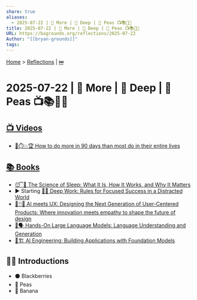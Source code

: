 ```yaml
---
share: true
aliases:
  - 2025-07-22 | 🚀 More | 🤿 Deep | 🫛 Peas 📺📚👶🏼
title: 2025-07-22 | 🚀 More | 🤿 Deep | 🫛 Peas 📺📚👶🏼
URL: https://bagrounds.org/reflections/2025-07-22
Author: "[[bryan-grounds]]"
tags: 
---
```

[Home](../index.md) > [Reflections](./index.md) | [⏮️](./2025-07-21.md)  
# 2025-07-22 | 🚀 More | 🤿 Deep | 🫛 Peas 📺📚👶🏼  
## [📺 Videos](../videos/index.md)  
- [🚀⏱️💥🏆 How to do more in 90 days than most do in their entire lives](../videos/how-to-do-more-in-90-days-than-most-do-in-their-entire-lives.md)  
  
## [📚 Books](../books/index.md)  
- [😴🔬 The Science of Sleep: What It Is, How It Works, and Why It Matters](../books/the-science-of-sleep-what-it-is-how-it-works-and-why-it-matters.md)  
- ▶️ Starting [🤿💼 Deep Work: Rules for Focused Success in a Distracted World](../books/deep-work.md)  
- [🤖🖱️🤝 AI meets UX: Designing the Next Generation of User-Centered Products: Where innovation meets empathy to shape the future of design](../books/ai-meets-ux-designing-the-next-generation-of-user-centered-products-where-innovation-meets-empathy-to-shape-the-future-of-design.md)  
- [🤖🗣️ Hands-On Large Language Models: Language Understanding and Generation](../books/hands-on-large-language-models-language-understanding-and-generation.md)  
- [🤖🏗️ AI Engineering: Building Applications with Foundation Models](../books/ai-engineering-building-applications-with-foundation-models.md)  
  
## 👶🏼 Introductions  
- ⚫ Blackberries  
- 🫛 Peas  
- 🍌 Banana